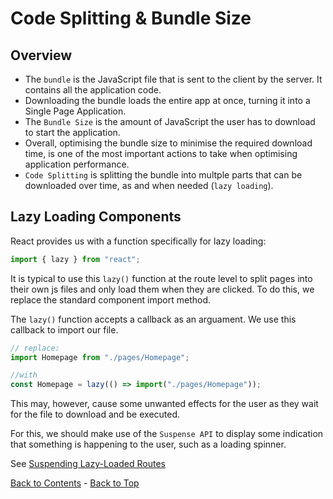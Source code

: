 # Code Splitting & Bundle Size

## Overview

- The `bundle` is the JavaScript file that is sent to the client by the server. It contains all the application code.
- Downloading the bundle loads the entire app at once, turning it into a Single Page Application.
- The `Bundle Size` is the amount of JavaScript the user has to download to start the application.
- Overall, optimising the bundle size to minimise the required download time, is one of the most important actions to take when optimising application performance.
- `Code Splitting` is splitting the bundle into multple parts that can be downloaded over time, as and when needed (`lazy loading`).

## Lazy Loading Components

React provides us with a function specifically for lazy loading:

```js
import { lazy } from "react";
```

It is typical to use this `lazy()` function at the route level to split pages into their own js files and only load them when they are clicked. To do this, we replace the standard component import method.

The `lazy()` function accepts a callback as an arguament. We use this callback to import our file.

```js
// replace:
import Homepage from "./pages/Homepage";

//with
const Homepage = lazy(() => import("./pages/Homepage"));
```

This may, however, cause some unwanted effects for the user as they wait for the file to download and be executed.

For this, we should make use of the `Suspense API` to display some indication that something is happening to the user, such as a loading spinner.

See [Suspending Lazy-Loaded Routes](./suspense.md#suspending-lazy-loaded-routes)

[Back to Contents](./README.md) - [Back to Top](#)
